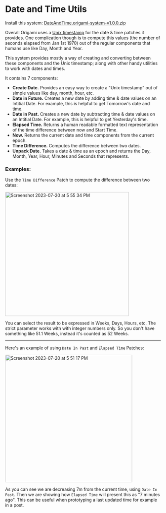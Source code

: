 # Date and Time Utils

Install this system: [DateAndTime.origami-system-v1.0.0.zip](https://github.com/eromanc/origami-components/files/12114257/DateAndTime.origami-system-v1.0.0.zip)

Overall Origami uses a [Unix timestamp](https://en.wikipedia.org/wiki/Unix_time) for the date & time patches it provides. 
One complication though is to compute this values (the number of seconds elapsed from Jan 1st 1970) out of the regular components that humans use like Day, Month and Year.

This system provides mostly a way of creating and converting between these components and the Unix timestamp; along with other handy utilities to work with dates and times.

It contains 7 components:

* **Create Date.** Provides an easy way to create a "Unix timestamp" out of simple values like day, month, hour, etc.
* **Date in Future.** Creates a new date by adding time & date values on an Intitial Date.  For example, this is helpful to get Tomorrow's date and time.
* **Date in Past.** Creates a new date by subtracting time & date values on an Intitial Date. For example, this is helpful to get Yesterday's time.
* **Elapsed Time.** Returns a human readable formatted text representation of the time difference between now and Start Time.
* **Now.** Returns the current date and time components from the current epoch.
* **Time Difference.** Computes the difference between two dates.
* **Unpack Date.** Takes a date & time as an epoch and returns the Day, Month, Year, Hour, Minutes and Seconds that represents.

### Examples:

Use the `Time Difference` Patch to compute the difference between two dates:

<img width="400" alt="Screenshot 2023-07-20 at 5 55 34 PM" src="https://github.com/eromanc/origami-components/assets/1731560/69337fb4-56e3-454f-8407-b417735f7c0e">

You can select the result to be expressed in Weeks, Days, Hours, etc.
The strict parameter works with with integer numbers only. So you don't have something like 51.1 Weeks, instead it's counted as 52 Weeks.

________
Here's an example of using `Date In Past` and `Elapsed Time` Patches:

<img width="411" alt="Screenshot 2023-07-20 at 5 51 17 PM" src="https://github.com/eromanc/origami-components/assets/1731560/8ad33540-2865-4ce9-8abb-3b61d17ecce7">

As you can see we are decreasing 7m from the current time, using `Date In Past`. Then we are showing how `Elapsed Time` will present this as "7 minutes ago".
This can be useful when prototyping a last updated time for example in a post.
